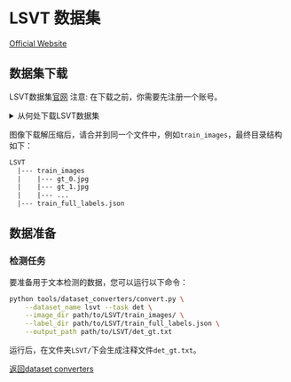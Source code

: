 # LSVT 数据集
[Official Website](https://rrc.cvc.uab.es/?ch=16)

## 数据集下载

LSVT数据集[官网](https://rrc.cvc.uab.es/?ch=16)
注意: 在下载之前，你需要先注册一个账号。

<details>
    <summary>从何处下载LSVT数据集</summary>

[下载地址](https://rrc.cvc.uab.es/?ch=16&com=downloads).

图像需要下载`train_full_images_0.tar.gz`和`train_full_images_1.tar.gz`两个压缩文件，注释需要下载`train_full_labels.json`文件。

</details>

图像下载解压缩后，请合并到同一个文件中，例如`train_images`，最终目录结构如下：
```txt
LSVT
  |--- train_images
  |    |--- gt_0.jpg
  |    |--- gt_1.jpg
  |    |--- ...
  |--- train_full_labels.json
```

## 数据准备

### 检测任务

要准备用于文本检测的数据，您可以运行以下命令：

```bash
python tools/dataset_converters/convert.py \
    --dataset_name lsvt --task det \
    --image_dir path/to/LSVT/train_images/ \
    --label_dir path/to/LSVT/train_full_labels.json \
    --output_path path/to/LSVT/det_gt.txt
```

运行后，在文件夹`LSVT/`下会生成注释文件`det_gt.txt`。

[返回dataset converters](converters.md)
